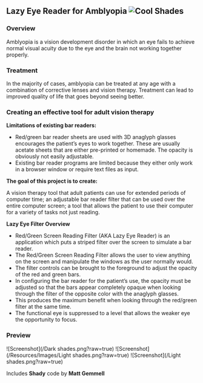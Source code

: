 ## Lazy Eye Reader for Amblyopia ![Cool Shades](/Resources/Images/Lazy_Eye_254.icns?raw=true "Optional Title")

### Overview<br/>
Amblyopia is a vision development disorder in which an eye fails to achieve normal visual acuity due to the eye and the brain not working together properly.

### Treatment<br/>
In the majority of cases, amblyopia can be treated at any age with a combination of corrective lenses and vision therapy.  Treatment can lead to improved quality of life that goes beyond seeing better.

### Creating an effective tool for adult vision therapy

**Limitations of existing bar readers:**
* Red/green bar reader sheets are used with 3D anaglyph glasses encourages the patient’s eyes to work together.  These are usually acetate sheets that are either pre-printed or homemade.  The opacity is obviously not easily adjustable.
* Existing bar reader programs are limited because they either only work in a browser window or require text files as input.

**The goal of this project is to create:**

A vision therapy tool that adult patients can use for extended periods of computer time;
an adjustable bar reader filter that can be used over the entire computer screen;
a tool that allows the patient to use their computer for a variety of tasks not just reading. 

**Lazy Eye Filter Overview**<br/>
* Red/Green Screen Reading Filter (AKA Lazy Eye Reader) is an application which puts a striped filter over the screen to simulate a bar reader.
* The Red/Green Screen Reading Filter allows the user to view anything on the screen and manipulate the windows as the user normally would.  
* The filter controls can be brought to the foreground to adjust the opacity of the red and green bars.  
* In  configuring the bar reader for the patient’s use, the opacity must be adjusted so that the bars appear completely opaque when looking through the filter of the opposite color with the anaglyph glasses.  
* This produces the maximum benefit when looking through the red/green filter at the same time.  
* The functional eye is suppressed to a level that allows the weaker eye the opportunity to focus.

### Preview

![Screenshot](/Dark shades.png?raw=true) ![Screenshot](/Resources/Images/Light shades.png?raw=true)
![Screenshot](/Light shades.png?raw=true)

Includes **Shady** code by **Matt Gemmell**
